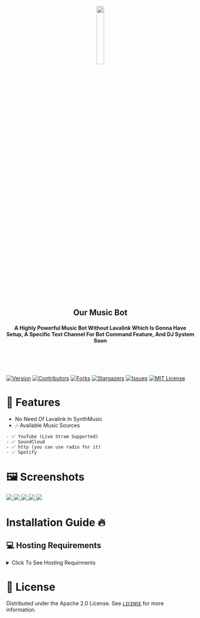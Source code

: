<p align="center"><img width="20%" src="https://cdn.discordapp.com/attachments/936524382501765140/997842726886314014/unknown_1-modified.png"/></p>
<h2 align="center">Our Music Bot</h2>
<h4 align="center">A Highly Powerful Music Bot Without Lavalink Which Is Gonna Have Setup, A Specific Text Channel For Bot Command Feature, And DJ System Soon</h4>
<br>
<br>
<br>

[![Version][version-shield]](version-url)
[![Contributors][contributors-shield]][contributors-url]
[![Forks][forks-shield]][forks-url]
[![Stargazers][stars-shield]][stars-url]
[![Issues][issues-shield]][issues-url]
[![MIT License][license-shield]][license-url]

# 🦾 Features
* No Need Of Lavalink In SynthMusic
* 🎶 Available Music Sources
```
- ✅ YouTube (Live Stram Supported)
- ✅ SoundCloud
- ✅ http (you can use radio for it)
- ✅ Spotify
```

# 🖼️ Screenshots
  <a href="https://github.com/Rtxoen/SynthMusic">
    <img src="https://cdn.discordapp.com/attachments/936524382501765140/997864273940332644/unknown.png">
    <img src="https://cdn.discordapp.com/attachments/936524382501765140/997864629122371685/unknown.png">
    <img src="https://media.discordapp.net/attachments/936524382501765140/997865171278110801/unknown.png">
    <img src="https://media.discordapp.net/attachments/936524382501765140/997865651068731512/unknown.png?width=532&height=406">
    <img src="https://media.discordapp.net/attachments/936524382501765140/997871374792130671/unknown.png">
  </a>

# Installation Guide 🔥


## 💻 Hosting Requirements

<details>
  <summary>Click To See Hosting Requirments</summary>

  * [NodeJS](https://nodejs.org) Version 16.6 Or Higher
  * [Discord.JS](https://npmjs.com/package/discord.js) I Recommend You To Use The Latest Discord.JS Version

</details>

# 🔐 License

Distributed under the Apache 2.0 License. See [`LICENSE`](https://github.com/Rtxeon/SynthMusic/blob/master/LICENSE) for more information.

[version-shield]: https://img.shields.io/github/package-json/v/Rtxeon/SynthMusic?style=for-the-badge
[version-url]: https://github.com/Rtxeon/SynthMusic
[contributors-shield]: https://img.shields.io/github/contributors/Rtxeon/SynthMusic.svg?style=for-the-badge
[contributors-url]: https://github.com/Rtxeon/SynthMusic/graphs/contributors
[forks-shield]: https://img.shields.io/github/forks/Rtxeon/SynthMusic.svg?style=for-the-badge
[forks-url]: https://github.com/Rtxeon/SynthMusic/network/members
[stars-shield]: https://img.shields.io/github/stars/Rtxeon/SynthMusic.svg?style=for-the-badge
[stars-url]: https://github.com/Rtxeon/SynthMusic/stargazers
[issues-shield]: https://img.shields.io/github/issues/Rtxeon/SynthMusic.svg?style=for-the-badge
[issues-url]: https://github.com/Rtxeon/SynthMusic/issues
[license-shield]: https://img.shields.io/github/license/Rtxeon/SynthMusic.svg?style=for-the-badge
[license-url]: https://github.com/Rtxeon/SynthMusic/blob/master/LICENSE
[spon-img]: https://media.discordapp.net/attachments/979364157541462066/982734017671606322/Vultr_Logo_Download_Vector.png
